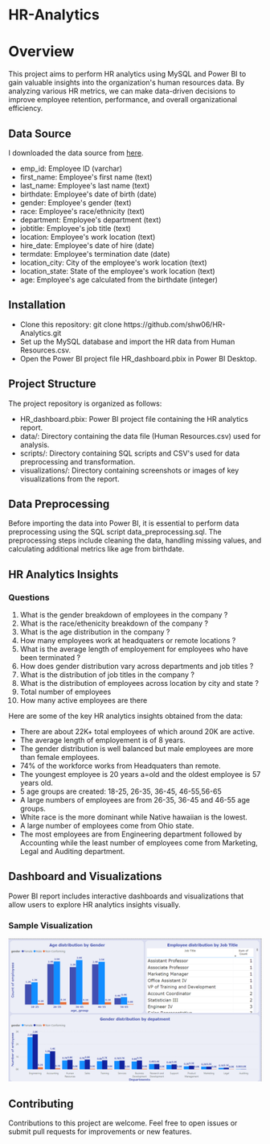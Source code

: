 # HR-Analytics

<h1>Overview</h1>
<p>This project aims to perform HR analytics using MySQL and Power BI to gain valuable insights into the organization's human resources data. By analyzing various HR metrics, we can make data-driven decisions to improve employee retention, performance, and overall organizational efficiency.</p>

<h2>Data Source</h2>

I downloaded the data source from <a href="https://github.com/abhishek201294/HR-analytics-Dashboard/blob/main/Human%20Resources.csv">here</a>.
    <ul>
        <li>emp_id: Employee ID (varchar)</li>
        <li>first_name: Employee's first name (text)</li>
        <li>last_name: Employee's last name (text)</li>
        <li>birthdate: Employee's date of birth (date)</li>
        <li>gender: Employee's gender (text)</li>
        <li>race: Employee's race/ethnicity (text)</li>
        <li>department: Employee's department (text)</li>
        <li>jobtitle: Employee's job title (text)</li>
        <li>location: Employee's work location (text)</li>
        <li>hire_date: Employee's date of hire (date)</li>
        <li>termdate: Employee's termination date (date)</li>
        <li>location_city: City of the employee's work location (text)</li>
        <li>location_state: State of the employee's work location (text)</li>
        <li>age: Employee's age calculated from the birthdate (integer)</li>
    </ul>

<h2>Installation</h2>
    <ul>
        <li>Clone this repository: git clone https://github.com/shw06/HR-Analytics.git</li>
        <li>Set up the MySQL database and import the HR data from Human Resources.csv.</li>
        <li>Open the Power BI project file HR_dashboard.pbix in Power BI Desktop.</li>
    </ul>

<h2>Project Structure</h2>
    <p>The project repository is organized as follows:</p>
    <ul>
        <li>HR_dashboard.pbix: Power BI project file containing the HR analytics report.</li>
        <li>data/: Directory containing the data file (Human Resources.csv) used for analysis.</li>
        <li>scripts/: Directory containing SQL scripts and CSV's used for data preprocessing and transformation.</li>
        <li>visualizations/: Directory containing screenshots or images of key visualizations from the report.</li>
    </ul>

<h2>Data Preprocessing</h2>
    <p>Before importing the data into Power BI, it is essential to perform data preprocessing using the SQL script data_preprocessing.sql. 
        The preprocessing steps include cleaning the data, handling missing values, and calculating additional metrics like age from birthdate.</p>

<h2>HR Analytics Insights</h2>
<h3>Questions</h3>
    <ol>
        <li>What is the gender breakdown of employees in the company ?</li>
        <li>What is the race/ethenicity breakdown of the company ?</li>
        <li>What is the age distribution in the company ?</li>
        <li>How many employees work at headquaters or remote locations ?</li>
        <li>What is the average length of employement for employees who have been terminated ?</li>
        <li>How does gender distribution vary across departments and job titles ?</li>
        <li>What is the distribution of job titles in the company ?</li>
        <li>What is the distribution of employees across location by city and state ?</li>
        <li>Total number of employees</li>
        <li>How many active employees are there</li>
    </ol>


Here are some of the key HR analytics insights obtained from the data:

<ul>
    <li>There are about 22K+ total employees of which around 20K are active.</li>
    <li>The average length of employement is of 8 years.</li>
    <li>The gender distribution is well balanced but male employees are more than female employees.</li>
    <li>74% of the workforce works from Headquaters than remote.</li>
    <li>The youngest employee is 20 years a=old and the oldest employee is 57 years old.</li>
    <li>5 age groups are created: 18-25, 26-35, 36-45, 46-55,56-65</li>
    <li>A large numbers of employees are from 26-35, 36-45 and 46-55 age groups.</li>
    <li>White race is the more dominant while Native hawaiian is the lowest.</li>
    <li>A large number of employees come from Ohio state.</li>
    <li>The most employees are from Engineering department followed by Accounting while 
        the least number of employees come from Marketing, Legal and Auditing department.</li>
</ul>
        

        
<h2>Dashboard and Visualizations</h2>
    <p>Power BI report includes interactive dashboards and visualizations that allow users to explore HR analytics insights visually.</p> 
        
<h3>Sample Visualization</h3>  
<img src="\visualization\viz.png">
        
<h2>Contributing</h2>
    <p>Contributions to this project are welcome. Feel free to open issues or submit pull requests for improvements or new features.</p>
        
